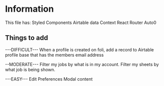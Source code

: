 # Information

This file has:
Styled Components
Airtable data
Context
React Router
Auto0

## Things to add

---DIFFICULT---
When a profile is created on foli, add a record to Airtable profile base that has the members email address

--MODERATE---
Filter my jobs by what is in my account.
Filter my sheets by what job is being shown.

---EASY---
Edit Preferences Modal content
